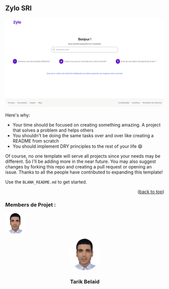 
<!-- ABOUT THE PROJECT -->
## Zylo SRI

<img src="assets/image1.png" style="display: inline-block;border-radius: 20px">


Here's why:
* Your time should be focused on creating something amazing. A project that solves a problem and helps others
* You shouldn't be doing the same tasks over and over like creating a README from scratch
* You should implement DRY principles to the rest of your life :smile:

Of course, no one template will serve all projects since your needs may be different. So I'll be adding more in the near future. You may also suggest changes by forking this repo and creating a pull request or opening an issue. Thanks to all the people have contributed to expanding this template!

Use the `BLANK_README.md` to get started.

<p align="right">(<a href="#readme-top">back to top</a>)</p>



### Members de Projet :



![Tarik Belaid](assets/tarik.png)




<div align="center">
   <img src="assets/tarik.png" width="100" height="100" style="border-radius: 50%;" alt="Tarik Belaid">
   <h3>Tarik Belaid</h3>
</div>
